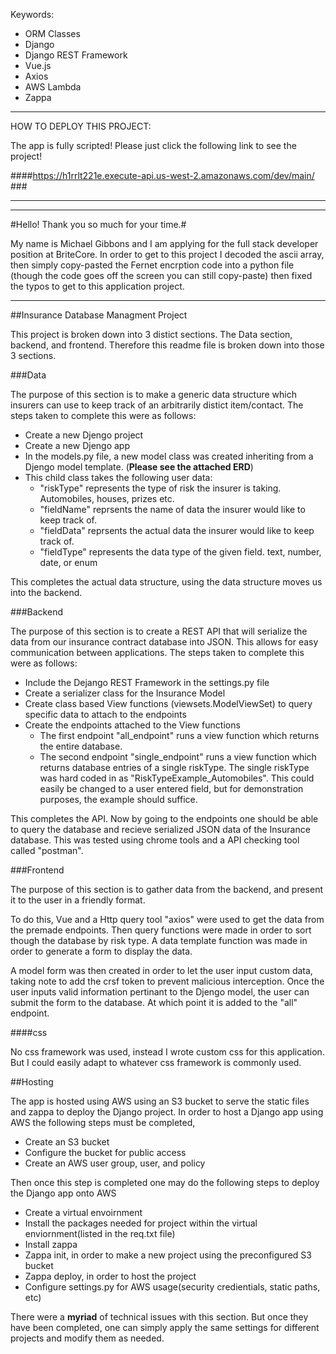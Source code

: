 Keywords: 

- ORM Classes
- Django 
- Django REST Framework
- Vue.js
- Axios
- AWS Lambda
- Zappa

--- 

HOW TO DEPLOY THIS PROJECT:

The app is fully scripted! Please just click the following link to see the project!

####https://h1rrlt221e.execute-api.us-west-2.amazonaws.com/dev/main/ ###

---

---

#Hello! Thank you so much for your time.#

My name is Michael Gibbons and I am applying for the full stack developer position at BriteCore. In order to get to this project I decoded the ascii array, then simply copy-pasted the Fernet encrption code into a python file (though the code goes off the screen you can still copy-paste) then fixed the typos to get to this application project. 

---

##Insurance Database Managment Project

This project is broken down into 3 distict sections. The Data section, backend, and frontend. Therefore this readme file is broken down into those 3 sections.

###Data

The purpose of this section is to make a generic data structure which insurers can use to keep track of an arbitrarily distict item/contact. The steps taken to complete this were as follows:

- Create a new Djengo project
- Create a new Djengo app 
- In the models.py file, a new model class was created inheriting from a Djengo model template. (**Please see the attached ERD**)
- This child class takes the following user data:
	- "riskType" represents the type of risk the insurer is taking. Automobiles, houses, prizes etc.
	- "fieldName" reprsents the name of data the insurer would like to keep track of.
	- "fieldData" reprsents the actual data the insurer would like to keep track of.
	- "fieldType" represents the data type of the given field. text, number, date, or enum


This completes the actual data structure, using the data structure moves us into the backend.

###Backend

The purpose of this section is to create a REST API that will serialize the data from our insurance contract database into JSON. This allows for easy communication between applications.
The steps taken to complete this were as follows:

- Include the Dejango REST Framework in the settings.py file
- Create a serializer class for the Insurance Model
- Create class based View functions (viewsets.ModelViewSet) to query specific data to attach to the endpoints
- Create the endpoints attached to the View functions 
	- The first endpoint "all_endpoint" runs a view function which returns the entire database.
	- The second endpoint "single\_endpoint" runs a view function which returns database entries of a single riskType. The  single riskType was hard coded in as "RiskTypeExample\_Automobiles". This could easily be changed to a user entered field, but for demonstration purposes, the example should suffice.


This completes the API. Now by going to the endpoints one should be able to query the database and recieve serialized JSON data of the Insurance database. This was tested using chrome tools and a API checking tool called "postman".




###Frontend

The purpose of this section is to gather data from the backend, and present it to the user in a friendly format.

To do this, Vue and a Http query tool "axios" were used to get the data from the premade endpoints. Then query functions were made in order to sort though the database by risk type.
A data template function was made in order to generate a form to display the data.

A model form was then created in order to let the user input custom data, taking note to add the crsf token to prevent malicious interception. Once the user inputs valid information pertinant to the Djengo model, the user can submit the form to the database. At which point it is added to the "all" endpoint.

####css

No css framework was used, instead I wrote custom css for this application. But I could easily adapt to whatever css framework is commonly used.

##Hosting

The app is hosted using AWS using an S3 bucket to serve the static files and zappa to deploy the Django project. In order to host a Django app using AWS the following steps must be completed,

- Create an S3 bucket
- Configure the bucket for public access
- Create an AWS user group, user, and policy

Then once this step is completed one may do the following steps to deploy the Django app onto AWS

- Create a virtual envoirnment
- Install the packages needed for project within the virtual enviornment(listed in the req.txt file)
- Install zappa
- Zappa init, in order to make a new project using the preconfigured S3 bucket
- Zappa deploy, in order to host the project
- Configure settings.py for AWS usage(security credientials, static paths, etc)


There were a **myriad** of technical issues with this section. But once they have been completed, one can simply apply the same settings for different projects and modify them as needed.
